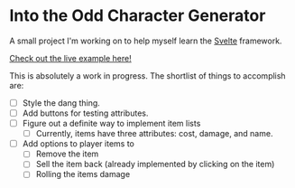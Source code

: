 # Into the Odd Character Generator

A small project I'm working on to help myself learn the [Svelte](https://svelte.dev/) framework.

[Check out the live example here!](https://svelte-into-the-odd.vercel.app/)

This is absolutely a work in progress. The shortlist of things to accomplish are: 

- [ ] Style the dang thing. 
- [ ] Add buttons for testing attributes.
- [ ] Figure out a definite way to implement item lists 
  - [ ] Currently, items have three attributes: cost, damage, and name.
- [ ] Add options to player items to 
  - [ ] Remove the item
  - [ ] Sell the item back (already implemented by clicking on the item)
  - [ ] Rolling the items damage
